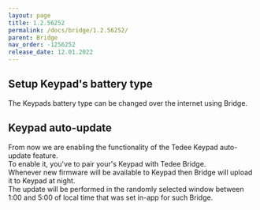 ```yaml
---
layout: page
title: 1.2.56252
permalink: /docs/bridge/1.2.56252/
parent: Bridge
nav_order: -1256252
release_date: 12.01.2022
---
```


## Setup Keypad's battery type
The Keypads battery type can be changed over the internet using Bridge.

## Keypad auto-update
From now we are enabling the functionality of the Tedee Keypad auto-update feature.\
To enable it, you've to pair your's Keypad with Tedee Bridge.\
Whenever new firmware will be available to Keypad then Bridge will upload it to Keypad at night.\
The update will be performed in the randomly selected window between 1:00 and 5:00 of local time that was set in-app for such Bridge.